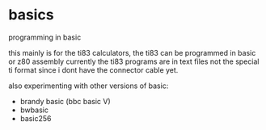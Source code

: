 # basics
programming in basic

this mainly is for the ti83 calculators, the ti83 can be programmed in basic or z80 assembly
currently the ti83 programs are in text files not the special ti format since i dont have the connector cable yet.

also experimenting with other versions of basic:
* brandy basic (bbc basic V)
* bwbasic
* basic256
